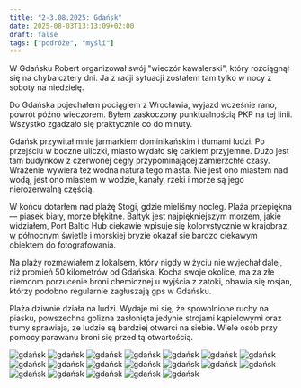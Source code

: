 ```yaml
---
title: "2-3.08.2025: Gdańsk"
date: 2025-08-03T13:13:09+02:00
draft: false
tags: ["podróże", "myśli"]
---
```


W Gdańsku Robert organizował swój "wieczór kawalerski", który rozciągnął się na chyba cztery dni. Ja z racji sytuacji zostałem tam tylko w nocy z soboty na niedzielę.

Do Gdańska pojechałem pociągiem z Wrocławia, wyjazd wcześnie rano, powrót późno wieczorem. Byłem zaskoczony punktualnością PKP na tej linii. Wszystko zgadzało się praktycznie co do minuty.

Gdańsk przywitał mnie jarmarkiem dominikańskim i tłumami ludzi. Po przejściu w boczne uliczki, miasto wydało się całkiem przyjemne. Dużo jest tam budynków z czerwonej cegły przypominającej zamierzchłe czasy. Wrażenie wywiera też wodna natura tego miasta. Nie jest ono miastem nad wodą, jest ono miastem w wodzie, kanały, rzeki i morze są jego nierozerwalną częścią. 

W końcu dotarłem nad plażę Stogi, gdzie mieliśmy nocleg. Plaża przepiękna — piasek biały, morze błękitne. Bałtyk jest najpiękniejszym morzem, jakie widziałem, Port Baltic Hub ciekawie wpisuje się kolorystycznie w krajobraz, w północnym świetle i morskiej bryzie okazał sie bardzo ciekawym obiektem do fotografowania. 

Na plaży rozmawiałem z lokalsem, który nigdy w życiu nie wyjechał dalej, niż promień 50 kilometrów od Gdańska. Kocha swoje okolice, ma za złe niemcom porzucenie broni chemicznej u wyjścia z zatoki, obawia się rosjan, którzy podobno regularnie zagłuszają gps w Gdańsku.

Plaża dziwnie działa na ludzi. Wydaje mi się, że spowolnione ruchy na piasku, powszechna golizna zasłonięta jedynie strojami kąpielowymi oraz tłumy sprawiają, ze ludzie są bardziej otwarci na siebie. Wiele osób przy pomocy parawanu broni się przed tą otwartością. 

<div class="post-gallery"" alt="gdańsk">

<img src="/zdjecia/_DSC3244.jpg" alt="gdańsk">
<img src="/zdjecia/_DSC3249.jpg" alt="gdańsk">
<img src="/zdjecia/_DSC3261.jpg" alt="gdańsk">
<img src="/zdjecia/_DSC3262.jpg" alt="gdańsk">
<img src="/zdjecia/_DSC3266.jpg" alt="gdańsk">
<img src="/zdjecia/_DSC3282.jpg" alt="gdańsk">
<img src="/zdjecia/_DSC3290.jpg" alt="gdańsk">
<img src="/zdjecia/_DSC3334.jpg" alt="gdańsk">
<img src="/zdjecia/_DSC3335.jpg" alt="gdańsk">
<img src="/zdjecia/_DSC3395.jpg" alt="gdańsk">
<img src="/zdjecia/_DSC3470.jpg" alt="gdańsk">
<img src="/zdjecia/_DSC3507.jpg" alt="gdańsk">
<img src="/zdjecia/_DSC3508.jpg" alt="gdańsk">
<img src="/zdjecia/_DSC3680.jpg" alt="gdańsk">
<img src="/zdjecia/_DSC3727.jpg" alt="gdańsk">
<img src="/zdjecia/_DSC3731.jpg" alt="gdańsk">
<img src="/zdjecia/_DSC3735.jpg" alt="gdańsk">
<img src="/zdjecia/_DSC3750.jpg" alt="gdańsk">
<img src="/zdjecia/_DSC3762.jpg" alt="gdańsk">

</div>